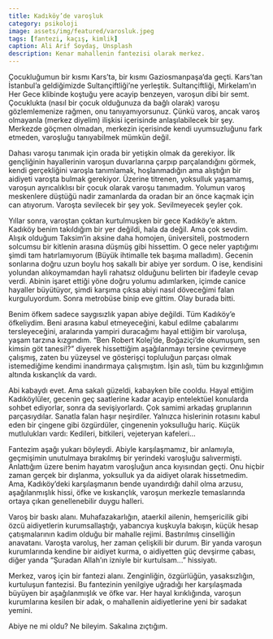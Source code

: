 ```yaml
---
title: Kadıköy’de varoşluk
category: psikoloji
image: assets/img/featured/varosluk.jpeg
tags: [fantezi, kaçış, kimlik]
caption: Ali Arif Soydaş, Unsplash
description: Kenar mahallenin fantezisi olarak merkez.
--- 
```


Çocukluğumun bir kısmı Kars’ta, bir kısmı Gaziosmanpaşa’da geçti. Kars’tan İstanbul’a geldiğimizde Sultançiftliği’ne yerleştik. Sultançiftliği, Mirkelam’ın Her Gece klibinde koştuğu yere acayip benzeyen, varoşun dibi bir semt. Çocuklukta (nasıl bir çocuk olduğunuza da bağlı olarak) varoşu gözlemlemenize rağmen, onu tanıyamıyorsunuz. Çünkü varoş, ancak varoş olmayanla (merkez diyelim) ilişkisi içerisinde anlaşılabilecek bir şey. Merkezde göçmen olmadan, merkezin içerisinde kendi uyumsuzluğunu fark etmeden, varoşluğu tanıyabilmek mümkün değil. 

Dahası varoşu tanımak için orada bir yetişkin olmak da gerekiyor. İlk gençliğinin hayallerinin varoşun duvarlarına çarpıp parçalandığını görmek, kendi gerçekliğini varoşla tanımlamak, hoşlanmadığın ama alıştığın bir aidiyeti varoşta bulmak gerekiyor. Üzerine titrenen, yoksulluk yaşamamış, varoşun ayrıcalıklısı bir çocuk olarak varoşu tanımadım. Yolumun varoş meskenlere düştüğü nadir zamanlarda da oradan bir an önce kaçmak için can atıyorum. Varoşta sevilecek bir şey yok. Sevilmeyecek şeyler çok. 

Yıllar sonra, varoştan çoktan kurtulmuşken bir gece Kadıköy’e aktım. Kadıköy benim takıldığım bir yer değildi, hala da değil. Ama çok sevdim. Alışık olduğum Taksim’in aksine daha homojen, üniversiteli, postmodern solcumsu bir kitlenin arasına düşmüş gibi hissettim. O gece neler yaptığımı şimdi tam hatırlamıyorum (Büyük ihtimalle tek başıma malladım). Gecenin sonlarına doğru uzun boylu hoş sakallı bir abiye yer sordum. O ise, kendisini yolundan alıkoymamdan hayli rahatsız olduğunu belirten bir ifadeyle cevap verdi. Abinin işaret ettiği yöne doğru yolumu adımlarken, içimde canice hayaller büyütüyor, şimdi karşıma çıksa abiyi nasıl döveceğimi falan kurguluyordum. Sonra metrobüse binip eve gittim. Olay burada bitti.

Benim öfkem sadece saygısızlık yapan abiye değildi. Tüm Kadıköy’e öfkeliydim. Beni arasına kabul etmeyeceğini, kabul edilme çabalarımı tersleyeceğini, aralarında yampiri duracağımı hayal ettiğim bir varoluşa, yaşam tarzına kızgındım. “Ben Robert Kolej’de, Boğaziçi’de okumuşum, sen kimsin göt tanesi!?” diyerek hissettiğim aşağılanmayı tersine çevirmeye çalışmış, zaten bu yüzeysel ve gösterişçi topluluğun parçası olmak istemediğime kendimi inandırmaya çalışmıştım. İşin aslı, tüm bu kızgınlığımın altında kıskançlık da vardı. 

Abi kabaydı evet. Ama sakalı güzeldi, kabayken bile cooldu. Hayal ettiğim Kadıköylüler, gecenin geç saatlerine kadar acayip entelektüel konularda sohbet ediyorlar, sonra da sevişiyorlardı. Çok samimi arkadaş gruplarının parçasıydılar. Sanatla falan haşır neşirdiler. Yalnızca hislerinin rotasını kabul eden bir çingene gibi özgürdüler, çingenenin yoksulluğu hariç. Küçük mutlulukları vardı: Kedileri, bitkileri, vejeteryan kafeleri... 

Fantezim aşağı yukarı böyleydi. Abiyle karşılaşmamız, bir anlamıyla, geçmişimin unutulmaya bırakılmış bir yerindeki varoşluğu salıvermişti. Anlattığım üzere benim hayatım varoşluğun anca kıyısından geçti. Onu hiçbir zaman gerçek bir dışlanma, yoksulluk ya da aidiyet olarak hissetmedim. Ama, Kadıköy’deki karşılaşmanın bende uyandırdığı dahil olma arzusu, aşağılanmışlık hissi, öfke ve kıskançlık, varoşun merkezle temaslarında ortaya çıkan genellenebilir duygu halleri. 

Varoş bir baskı alanı. Muhafazakarlığın, ataerkil ailenin, hemşericilik gibi özcü aidiyetlerin kurumsallaştığı, yabancıya kuşkuyla bakışın, küçük hesap çatışmalarının kadim olduğu bir mahalle rejimi. Bastırılmış cinselliğin anavatanı. Varoşta varoluş, her zaman çelişkili bir durum. Bir yanda varoşun kurumlarında kendine bir aidiyet kurma, o aidiyetten güç devşirme çabası, diğer yanda “Şuradan Allah’ın izniyle bir kurtulsam...” hissiyatı. 

Merkez, varoş için bir fantezi alanı. Zenginliğin, özgürlüğün, yasaksızlığın, kurtuluşun fantezisi. Bu fantezinin yenilgiye uğradığı her karşılaşmada büyüyen bir aşağılanmışlık ve öfke var. Her hayal kırıklığında, varoşun kurumlarına kesilen bir adak, o mahallenin aidiyetlerine yeni bir sadakat yemini.

Abiye ne mi oldu? Ne bileyim. Sakalına zıçtığım.






